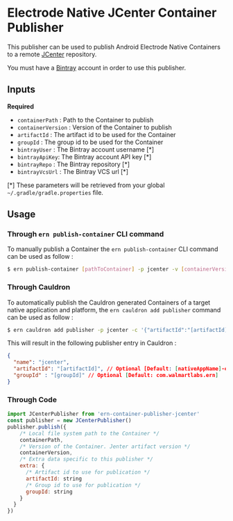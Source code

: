 # Electrode Native JCenter Container Publisher

This publisher can be used to publish Android Electrode Native Containers to a remote [JCenter](https://bintray.com/bintray/jcenter) repository.

You must have a [Bintray](https://bintray.com) account in order to use this publisher.

## Inputs

**Required**

- `containerPath` : Path to the Container to publish
- `containerVersion` : Version of the Container to publish
- `artifactId` : The artifact id to be used for the Container
- `groupId` : The group id to be used for the Container
- `bintrayUser` : The Bintray account username [*]
- `bintrayApiKey`: The Bintray account API key [*]
- `bintrayRepo` : The Bintray repository [*] 
- `bintrayVcsUrl` : The Bintray VCS url [*]

[*] These parameters will be retrieved from your global `~/.gradle/gradle.properties` file.

## Usage

### Through `ern publish-container` CLI command

To manually publish a Container the `ern publish-container` CLI command can be used as follow :

```bash
$ ern publish-container [pathToContainer] -p jcenter -v [containerVersion] -c '{"artifactId":"[artifactId]", "groupId":"[groupId]"}'
```  

### Through Cauldron

To automatically publish the Cauldron generated Containers of a target native application and platform, the `ern cauldron add publisher` command can be used as follow :

```bash
$ ern cauldron add publisher -p jcenter -c '{"artifactId":"[artifactId]", "groupId":"[groupId]"}'
```

This will result in the following publisher entry in Cauldron :

```json
{
  "name": "jcenter",
  "artifactId": "[artifactId]", // Optional [Default: [nativeAppName]-ern-container],
  "groupId" : "[groupId]" // Optional [Default: com.walmartlabs.ern]
}
```

### Through Code

```javascript
import JCenterPublisher from 'ern-container-publisher-jcenter'
const publisher = new JCenterPublisher()
publisher.publish({
    /* Local file system path to the Container */
    containerPath,
    /* Version of the Container. Jenter artifact version */
    containerVersion,
    /* Extra data specific to this publisher */
    extra: {
      /* Artifact id to use for publication */
      artifactId: string
      /* Group id to use for publication */
      groupId: string
    }
  }
})
```